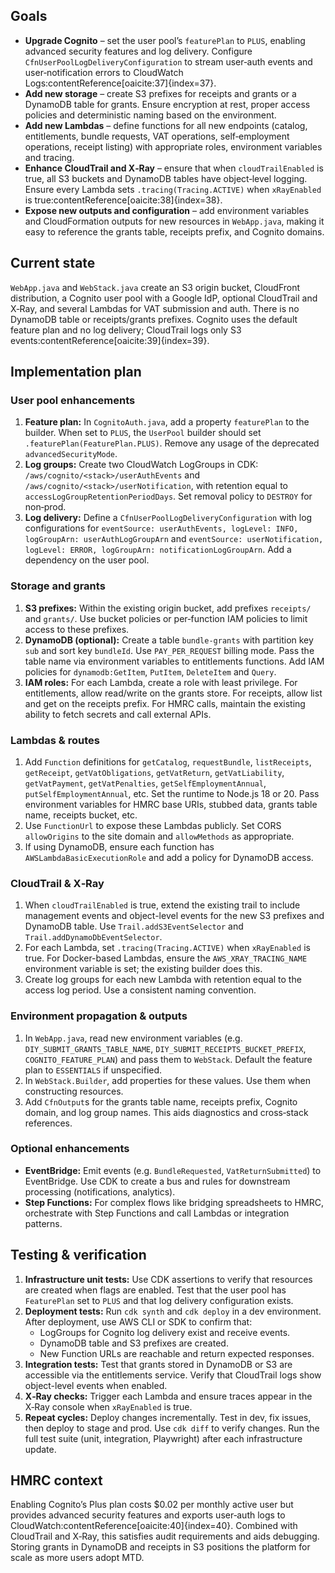 ## Goals

- **Upgrade Cognito** – set the user pool’s `featurePlan` to `PLUS`, enabling advanced security features and log delivery.  Configure `CfnUserPoolLogDeliveryConfiguration` to stream user‑auth events and user‑notification errors to CloudWatch Logs:contentReference[oaicite:37]{index=37}.
- **Add new storage** – create S3 prefixes for receipts and grants or a DynamoDB table for grants.  Ensure encryption at rest, proper access policies and deterministic naming based on the environment.
- **Add new Lambdas** – define functions for all new endpoints (catalog, entitlements, bundle requests, VAT operations, self‑employment operations, receipt listing) with appropriate roles, environment variables and tracing.
- **Enhance CloudTrail and X‑Ray** – ensure that when `cloudTrailEnabled` is true, all S3 buckets and DynamoDB tables have object‑level logging.  Ensure every Lambda sets `.tracing(Tracing.ACTIVE)` when `xRayEnabled` is true:contentReference[oaicite:38]{index=38}.
- **Expose new outputs and configuration** – add environment variables and CloudFormation outputs for new resources in `WebApp.java`, making it easy to reference the grants table, receipts prefix, and Cognito domains.

## Current state

`WebApp.java` and `WebStack.java` create an S3 origin bucket, CloudFront distribution, a Cognito user pool with a Google IdP, optional CloudTrail and X‑Ray, and several Lambdas for VAT submission and auth.  There is no DynamoDB table or receipts/grants prefixes.  Cognito uses the default feature plan and no log delivery; CloudTrail logs only S3 events:contentReference[oaicite:39]{index=39}.

## Implementation plan

### User pool enhancements

1. **Feature plan:** In `CognitoAuth.java`, add a property `featurePlan` to the builder.  When set to `PLUS`, the `UserPool` builder should set `.featurePlan(FeaturePlan.PLUS)`.  Remove any usage of the deprecated `advancedSecurityMode`.
2. **Log groups:** Create two CloudWatch LogGroups in CDK: `/aws/cognito/<stack>/userAuthEvents` and `/aws/cognito/<stack>/userNotification`, with retention equal to `accessLogGroupRetentionPeriodDays`.  Set removal policy to `DESTROY` for non‑prod.
3. **Log delivery:** Define a `CfnUserPoolLogDeliveryConfiguration` with log configurations for `eventSource: userAuthEvents, logLevel: INFO, logGroupArn: userAuthLogGroupArn` and `eventSource: userNotification, logLevel: ERROR, logGroupArn: notificationLogGroupArn`.  Add a dependency on the user pool.

### Storage and grants

1. **S3 prefixes:** Within the existing origin bucket, add prefixes `receipts/` and `grants/`.  Use bucket policies or per‑function IAM policies to limit access to these prefixes.
2. **DynamoDB (optional):** Create a table `bundle-grants` with partition key `sub` and sort key `bundleId`.  Use `PAY_PER_REQUEST` billing mode.  Pass the table name via environment variables to entitlements functions.  Add IAM policies for `dynamodb:GetItem`, `PutItem`, `DeleteItem` and `Query`.
3. **IAM roles:** For each Lambda, create a role with least privilege.  For entitlements, allow read/write on the grants store.  For receipts, allow list and get on the receipts prefix.  For HMRC calls, maintain the existing ability to fetch secrets and call external APIs.

### Lambdas & routes

1. Add `Function` definitions for `getCatalog`, `requestBundle`, `listReceipts`, `getReceipt`, `getVatObligations`, `getVatReturn`, `getVatLiability`, `getVatPayment`, `getVatPenalties`, `getSelfEmploymentAnnual`, `putSelfEmploymentAnnual`, etc.  Set the runtime to Node.js 18 or 20.  Pass environment variables for HMRC base URIs, stubbed data, grants table name, receipts bucket, etc.
2. Use `FunctionUrl` to expose these Lambdas publicly.  Set CORS `allowOrigins` to the site domain and `allowMethods` as appropriate.
3. If using DynamoDB, ensure each function has `AWSLambdaBasicExecutionRole` and add a policy for DynamoDB access.

### CloudTrail & X‑Ray

1. When `cloudTrailEnabled` is true, extend the existing trail to include management events and object-level events for the new S3 prefixes and DynamoDB table.  Use `Trail.addS3EventSelector` and `Trail.addDynamoDbEventSelector`.
2. For each Lambda, set `.tracing(Tracing.ACTIVE)` when `xRayEnabled` is true.  For Docker-based Lambdas, ensure the `AWS_XRAY_TRACING_NAME` environment variable is set; the existing builder does this.
3. Create log groups for each new Lambda with retention equal to the access log period.  Use a consistent naming convention.

### Environment propagation & outputs

1. In `WebApp.java`, read new environment variables (e.g. `DIY_SUBMIT_GRANTS_TABLE_NAME`, `DIY_SUBMIT_RECEIPTS_BUCKET_PREFIX`, `COGNITO_FEATURE_PLAN`) and pass them to `WebStack`.  Default the feature plan to `ESSENTIALS` if unspecified.
2. In `WebStack.Builder`, add properties for these values.  Use them when constructing resources.
3. Add `CfnOutput`s for the grants table name, receipts prefix, Cognito domain, and log group names.  This aids diagnostics and cross‑stack references.

### Optional enhancements

- **EventBridge:** Emit events (e.g. `BundleRequested`, `VatReturnSubmitted`) to EventBridge.  Use CDK to create a bus and rules for downstream processing (notifications, analytics).
- **Step Functions:** For complex flows like bridging spreadsheets to HMRC, orchestrate with Step Functions and call Lambdas or integration patterns.

## Testing & verification

1. **Infrastructure unit tests:** Use CDK assertions to verify that resources are created when flags are enabled.  Test that the user pool has `FeaturePlan` set to `PLUS` and that log delivery configuration exists.
2. **Deployment tests:** Run `cdk synth` and `cdk deploy` in a dev environment.  After deployment, use AWS CLI or SDK to confirm that:
    - LogGroups for Cognito log delivery exist and receive events.
    - DynamoDB table and S3 prefixes are created.
    - New Function URLs are reachable and return expected responses.
3. **Integration tests:** Test that grants stored in DynamoDB or S3 are accessible via the entitlements service.  Verify that CloudTrail logs show object-level events when enabled.
4. **X‑Ray checks:** Trigger each Lambda and ensure traces appear in the X‑Ray console when `xRayEnabled` is true.
5. **Repeat cycles:** Deploy changes incrementally.  Test in dev, fix issues, then deploy to stage and prod.  Use `cdk diff` to verify changes.  Run the full test suite (unit, integration, Playwright) after each infrastructure update.

## HMRC context

Enabling Cognito’s Plus plan costs $0.02 per monthly active user but provides advanced security features and exports user‑auth logs to CloudWatch:contentReference[oaicite:40]{index=40}.  Combined with CloudTrail and X‑Ray, this satisfies audit requirements and aids debugging.  Storing grants in DynamoDB and receipts in S3 positions the platform for scale as more users adopt MTD.
